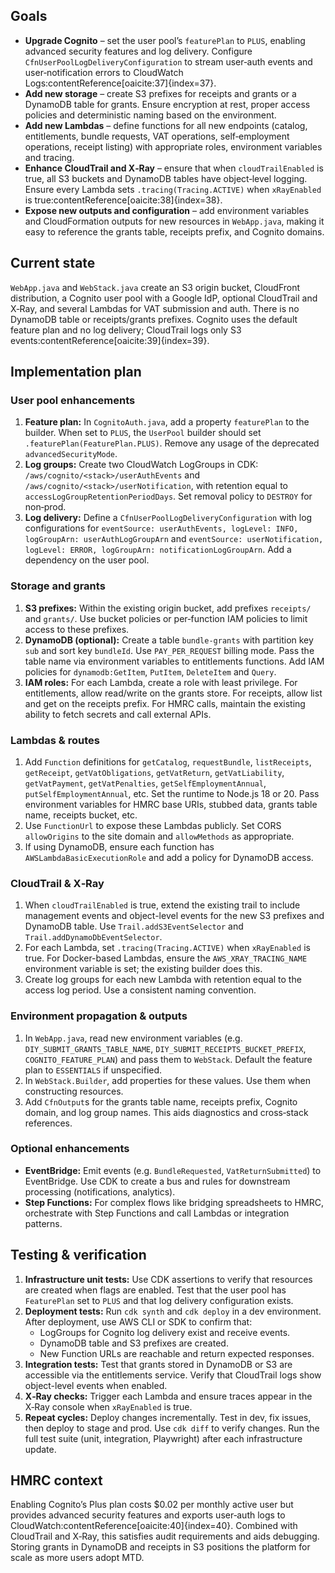 ## Goals

- **Upgrade Cognito** – set the user pool’s `featurePlan` to `PLUS`, enabling advanced security features and log delivery.  Configure `CfnUserPoolLogDeliveryConfiguration` to stream user‑auth events and user‑notification errors to CloudWatch Logs:contentReference[oaicite:37]{index=37}.
- **Add new storage** – create S3 prefixes for receipts and grants or a DynamoDB table for grants.  Ensure encryption at rest, proper access policies and deterministic naming based on the environment.
- **Add new Lambdas** – define functions for all new endpoints (catalog, entitlements, bundle requests, VAT operations, self‑employment operations, receipt listing) with appropriate roles, environment variables and tracing.
- **Enhance CloudTrail and X‑Ray** – ensure that when `cloudTrailEnabled` is true, all S3 buckets and DynamoDB tables have object‑level logging.  Ensure every Lambda sets `.tracing(Tracing.ACTIVE)` when `xRayEnabled` is true:contentReference[oaicite:38]{index=38}.
- **Expose new outputs and configuration** – add environment variables and CloudFormation outputs for new resources in `WebApp.java`, making it easy to reference the grants table, receipts prefix, and Cognito domains.

## Current state

`WebApp.java` and `WebStack.java` create an S3 origin bucket, CloudFront distribution, a Cognito user pool with a Google IdP, optional CloudTrail and X‑Ray, and several Lambdas for VAT submission and auth.  There is no DynamoDB table or receipts/grants prefixes.  Cognito uses the default feature plan and no log delivery; CloudTrail logs only S3 events:contentReference[oaicite:39]{index=39}.

## Implementation plan

### User pool enhancements

1. **Feature plan:** In `CognitoAuth.java`, add a property `featurePlan` to the builder.  When set to `PLUS`, the `UserPool` builder should set `.featurePlan(FeaturePlan.PLUS)`.  Remove any usage of the deprecated `advancedSecurityMode`.
2. **Log groups:** Create two CloudWatch LogGroups in CDK: `/aws/cognito/<stack>/userAuthEvents` and `/aws/cognito/<stack>/userNotification`, with retention equal to `accessLogGroupRetentionPeriodDays`.  Set removal policy to `DESTROY` for non‑prod.
3. **Log delivery:** Define a `CfnUserPoolLogDeliveryConfiguration` with log configurations for `eventSource: userAuthEvents, logLevel: INFO, logGroupArn: userAuthLogGroupArn` and `eventSource: userNotification, logLevel: ERROR, logGroupArn: notificationLogGroupArn`.  Add a dependency on the user pool.

### Storage and grants

1. **S3 prefixes:** Within the existing origin bucket, add prefixes `receipts/` and `grants/`.  Use bucket policies or per‑function IAM policies to limit access to these prefixes.
2. **DynamoDB (optional):** Create a table `bundle-grants` with partition key `sub` and sort key `bundleId`.  Use `PAY_PER_REQUEST` billing mode.  Pass the table name via environment variables to entitlements functions.  Add IAM policies for `dynamodb:GetItem`, `PutItem`, `DeleteItem` and `Query`.
3. **IAM roles:** For each Lambda, create a role with least privilege.  For entitlements, allow read/write on the grants store.  For receipts, allow list and get on the receipts prefix.  For HMRC calls, maintain the existing ability to fetch secrets and call external APIs.

### Lambdas & routes

1. Add `Function` definitions for `getCatalog`, `requestBundle`, `listReceipts`, `getReceipt`, `getVatObligations`, `getVatReturn`, `getVatLiability`, `getVatPayment`, `getVatPenalties`, `getSelfEmploymentAnnual`, `putSelfEmploymentAnnual`, etc.  Set the runtime to Node.js 18 or 20.  Pass environment variables for HMRC base URIs, stubbed data, grants table name, receipts bucket, etc.
2. Use `FunctionUrl` to expose these Lambdas publicly.  Set CORS `allowOrigins` to the site domain and `allowMethods` as appropriate.
3. If using DynamoDB, ensure each function has `AWSLambdaBasicExecutionRole` and add a policy for DynamoDB access.

### CloudTrail & X‑Ray

1. When `cloudTrailEnabled` is true, extend the existing trail to include management events and object-level events for the new S3 prefixes and DynamoDB table.  Use `Trail.addS3EventSelector` and `Trail.addDynamoDbEventSelector`.
2. For each Lambda, set `.tracing(Tracing.ACTIVE)` when `xRayEnabled` is true.  For Docker-based Lambdas, ensure the `AWS_XRAY_TRACING_NAME` environment variable is set; the existing builder does this.
3. Create log groups for each new Lambda with retention equal to the access log period.  Use a consistent naming convention.

### Environment propagation & outputs

1. In `WebApp.java`, read new environment variables (e.g. `DIY_SUBMIT_GRANTS_TABLE_NAME`, `DIY_SUBMIT_RECEIPTS_BUCKET_PREFIX`, `COGNITO_FEATURE_PLAN`) and pass them to `WebStack`.  Default the feature plan to `ESSENTIALS` if unspecified.
2. In `WebStack.Builder`, add properties for these values.  Use them when constructing resources.
3. Add `CfnOutput`s for the grants table name, receipts prefix, Cognito domain, and log group names.  This aids diagnostics and cross‑stack references.

### Optional enhancements

- **EventBridge:** Emit events (e.g. `BundleRequested`, `VatReturnSubmitted`) to EventBridge.  Use CDK to create a bus and rules for downstream processing (notifications, analytics).
- **Step Functions:** For complex flows like bridging spreadsheets to HMRC, orchestrate with Step Functions and call Lambdas or integration patterns.

## Testing & verification

1. **Infrastructure unit tests:** Use CDK assertions to verify that resources are created when flags are enabled.  Test that the user pool has `FeaturePlan` set to `PLUS` and that log delivery configuration exists.
2. **Deployment tests:** Run `cdk synth` and `cdk deploy` in a dev environment.  After deployment, use AWS CLI or SDK to confirm that:
    - LogGroups for Cognito log delivery exist and receive events.
    - DynamoDB table and S3 prefixes are created.
    - New Function URLs are reachable and return expected responses.
3. **Integration tests:** Test that grants stored in DynamoDB or S3 are accessible via the entitlements service.  Verify that CloudTrail logs show object-level events when enabled.
4. **X‑Ray checks:** Trigger each Lambda and ensure traces appear in the X‑Ray console when `xRayEnabled` is true.
5. **Repeat cycles:** Deploy changes incrementally.  Test in dev, fix issues, then deploy to stage and prod.  Use `cdk diff` to verify changes.  Run the full test suite (unit, integration, Playwright) after each infrastructure update.

## HMRC context

Enabling Cognito’s Plus plan costs $0.02 per monthly active user but provides advanced security features and exports user‑auth logs to CloudWatch:contentReference[oaicite:40]{index=40}.  Combined with CloudTrail and X‑Ray, this satisfies audit requirements and aids debugging.  Storing grants in DynamoDB and receipts in S3 positions the platform for scale as more users adopt MTD.
